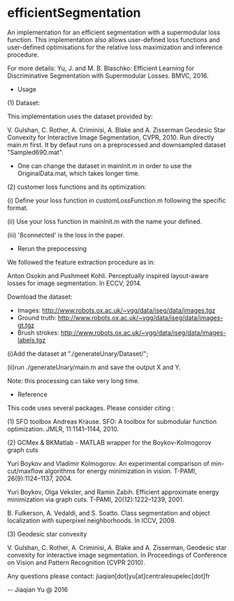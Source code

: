 ﻿# efficientSegmentation

An implementation for an efficient segmentation with a supermodular loss function. This implementation also allows user-defined loss functions and user-defined optimisations for the relative loss maximization and inference procedure. 

For more details: 
Yu, J. and M. B. Blaschko: Efficient Learning for Discriminative Segmentation with Supermodular Losses. BMVC, 2016.

- Usage

(1) Dataset: 

This implementation uses the dataset provided by:
 
V. Gulshan, C. Rother, A. Criminisi, A. Blake and A. Zisserman
Geodesic Star Convexity for Interactive Image Segmentation, CVPR, 2010. 
Run directly main.m first. It by defaut runs on a preprocessed and downsampled dataset "Sampled690.mat". 

- One can change the dataset in mainInit.m in order to use the OriginalData.mat, which takes longer time.

(2) customer loss functions and its optimization:

(i) Define your loss function in customLossFunction.m following the specific format.

(ii) Use your loss function in mainInit.m with the name your defined.

(iii) '8connected' is the loss in the paper.

- Rerun the prepocessing

We followed the feature extraction procedure as in: 

Anton Osokin and Pushmeet Kohli. Perceptually inspired layout-aware losses for image segmentation. In ECCV, 2014.

Download the dataset:

- Images: http://www.robots.ox.ac.uk/~vgg/data/iseg/data/images.tgz
- Ground truth: http://www.robots.ox.ac.uk/~vgg/data/iseg/data/images-gt.tgz
- Brush strokes: http://www.robots.ox.ac.uk/~vgg/data/iseg/data/images-labels.tgz

(i)Add the dataset at "./generateUnary/Dataset/"; 

(ii)run ./generateUnary/main.m and save the output X and Y.

Note: this processing can take very long time. 

- Reference

This code uses several packages. Please consider citing :

(1) SFO toolbox
Andreas Krause. SFO: A toolbox for submodular function optimization. JMLR, 11:1141–1144, 2010.

(2) GCMex & BKMatlab - MATLAB wrapper for the Boykov-Kolmogorov graph cuts

Yuri Boykov and Vladimir Kolmogorov. An experimental comparison of min-cut/maxflow algorithms for energy minimization in vision. T-PAMI, 26(9):1124–1137, 2004.

Yuri Boykov, Olga Veksler, and Ramin Zabih. Efficient approximate energy minimization via graph cuts. T-PAMI, 20(12):1222–1239, 2001.

B. Fulkerson, A. Vedaldi, and S. Soatto. Class segmentation and object localization with superpixel neighborhoods. In ICCV, 2009.

(3) Geodesic star convexity 

V. Gulshan, C. Rother, A. Criminisi, A. Blake and A. Zisserman,
Geodesic star convexity for interactive image segmentation. 
In Proceedings of Conference on Vision and Pattern Recognition (CVPR 2010).

Any questions please contact: jiaqian[dot]yu[at]centralesupelec[dot]fr

--
Jiaqian Yu @ 2016
